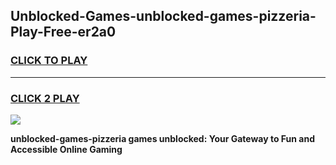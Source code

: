 
## Unblocked-Games-unblocked-games-pizzeria-Play-Free-er2a0
<h3>
<a href="https://premium76.site?title=unblocked-games-pizzeria&ref=18A">CLICK TO PLAY</a></h3>
<hr>

<h3>
<a href="https://premium76.site?title=unblocked-games-pizzeria&ref=18A">CLICK 2 PLAY</a>
  
</h3>

<a href="https://premium76.site?title=unblocked-games-pizzeria&ref=18A"><img src="https://clearcache.store/games.png"></a>


**unblocked-games-pizzeria games unblocked: Your Gateway to Fun and Accessible Online Gaming**

